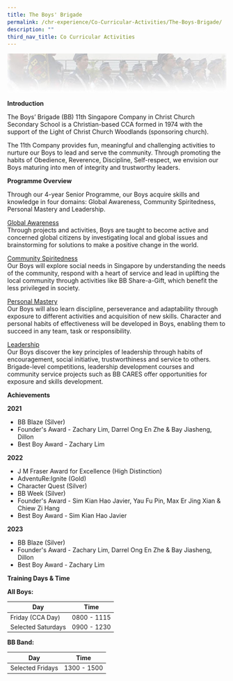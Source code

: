 ```yaml
---
title: The Boys' Brigade
permalink: /chr-experience/Co-Curricular-Activities/The-Boys-Brigade/
description: ""
third_nav_title: Co Curricular Activities
---
```

![](/images/CCA/BB.jpg)

**Introduction**

The Boys’ Brigade (BB) 11th Singapore Company in Christ Church Secondary School is a Christian-based CCA formed in 1974 with the support of the Light of Christ Church Woodlands (sponsoring church). 

The 11th Company provides fun, meaningful and challenging activities to nurture our Boys to lead and serve the community. Through promoting the habits of Obedience, Reverence, Discipline, Self-respect, we envision our Boys maturing into men of integrity and trustworthy leaders.

**Programme Overview**

Through our 4-year Senior Programme, our Boys acquire skills and knowledge in four domains: Global Awareness, Community Spiritedness, Personal Mastery and Leadership.

<u>Global Awareness</u><br>
Through projects and activities, Boys are taught to become active and concerned global citizens by investigating local and global issues and brainstorming for solutions to make a positive change in the world. 

<u>Community Spiritedness</u><br>
Our Boys will explore social needs in Singapore by understanding the needs of the community, respond with a heart of service and lead in uplifting the local community through activities like BB Share-a-Gift, which benefit the less privileged in society.  

<u>Personal Mastery</u><br>
Our Boys will also learn discipline, perseverance and adaptability through exposure to different activities and acquisition of new skills. Character and personal habits of effectiveness will be developed in Boys, enabling them to succeed in any team, task or responsibility. 

<u>Leadership</u><br>
Our Boys discover the key principles of leadership through habits of encouragement, social initiative, trustworthiness and service to others. Brigade-level competitions, leadership development courses and community service projects such as BB CARES offer opportunities for exposure and skills development. 

**Achievements**

**2021** <br>
- BB Blaze (Silver) 
- Founder's Award - Zachary Lim, Darrel Ong En Zhe &amp; Bay Jiasheng, Dillon
- Best Boy Award - Zachary Lim

**2022** <br>
- J M Fraser Award for Excellence (High Distinction)
- AdventuRe:Ignite (Gold) 
- Character Quest (Silver) 
- BB Week (Silver) 
- Founder's Award - Sim Kian Hao Javier, Yau Fu Pin, Max Er Jing Xian &amp; Chiew Zi Hang
- Best Boy Award - Sim Kian Hao Javier


**2023**
- BB Blaze (Silver) 
- Founder's Award - Zachary Lim, Darrel Ong En Zhe &amp; Bay Jiasheng, Dillon
- Best Boy Award - Zachary Lim


**Training Days &amp; Time**

**All Boys:**

| Day| Time | 
| -------- | -------- | 
| Friday (CCA Day) | 0800 - 1115 |
|Selected Saturdays| 0900 - 1230 |

**BB Band:**

| Day| Time | 
| -------- | -------- | 
|Selected Fridays| 1300 - 1500 |